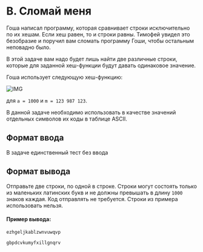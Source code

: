 # B. Сломай меня

Гоша написал программу, которая сравнивает строки исключительно по их хешам. Если хеш равен, то и строки равны. 
Тимофей увидел это безобразие и поручил вам сломать программу Гоши, чтобы остальным неповадно было.

В этой задаче вам надо будет лишь найти две различные строки, которые для заданной хеш-функции будут давать одинаковое значение.

Гоша использует следующую хеш-функцию:

![IMG](https://contest.yandex.ru/testsys/tex/render/aChzKSA9IChzXzFhXntuLTF9ICsgc18yYV57bi0yfSArIC4uLiArIHNfe24tMX1hICsgc197bn0gKSBcICBtb2QgXCBt.png)

для `a = 1000` и `m = 123 987 123`.

В данной задаче необходимо использовать в качестве значений отдельных символов их коды в таблице ASCII.

## Формат ввода
В задаче единственный тест без ввода

## Формат вывода
Отправьте две строки, по одной в строке. Строки могут состоять только из маленьких латинских букв и не должны превышать
в длину `1000` знаков каждая. Код отправлять не требуется. Строки из примера использовать нельзя.

#### Пример вывода:

`ezhgeljkablzwnvuwqvp`

`gbpdcvkumyfxillgnqrv`